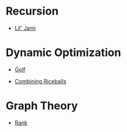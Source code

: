 # Recursion
+ [Lil' Jami](http://wcipeg.com/problem/liljami)

# Dynamic Optimization
+ [Golf](http://wcipeg.com/problem/ccc00s4)

+ [Combining Riceballs](http://wcipeg.com/problem/ccc16s4)

# Graph Theory
+ [Rank](http://wcipeg.com/problem/acsl1p4)